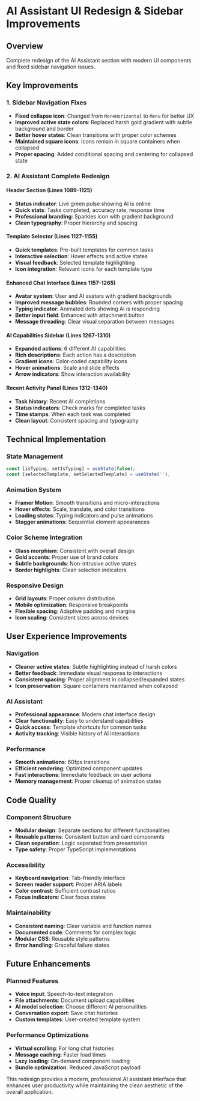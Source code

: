 # AI Assistant UI Redesign & Sidebar Improvements

## Overview
Complete redesign of the AI Assistant section with modern UI components and fixed sidebar navigation issues.

## Key Improvements

### 1. Sidebar Navigation Fixes
- **Fixed collapse icon**: Changed from `MoreHorizontal` to `Menu` for better UX
- **Improved active state colors**: Replaced harsh gold gradient with subtle background and border
- **Better hover states**: Clean transitions with proper color schemes
- **Maintained square icons**: Icons remain in square containers when collapsed
- **Proper spacing**: Added conditional spacing and centering for collapsed state

### 2. AI Assistant Complete Redesign

#### Header Section (Lines 1089-1125)
- **Status indicator**: Live green pulse showing AI is online
- **Quick stats**: Tasks completed, accuracy rate, response time
- **Professional branding**: Sparkles icon with gradient background
- **Clean typography**: Proper hierarchy and spacing

#### Template Selector (Lines 1127-1155)
- **Quick templates**: Pre-built templates for common tasks
- **Interactive selection**: Hover effects and active states
- **Visual feedback**: Selected template highlighting
- **Icon integration**: Relevant icons for each template type

#### Enhanced Chat Interface (Lines 1157-1265)
- **Avatar system**: User and AI avatars with gradient backgrounds
- **Improved message bubbles**: Rounded corners with proper spacing
- **Typing indicator**: Animated dots showing AI is responding
- **Better input field**: Enhanced with attachment button
- **Message threading**: Clear visual separation between messages

#### AI Capabilities Sidebar (Lines 1267-1310)
- **Expanded actions**: 6 different AI capabilities
- **Rich descriptions**: Each action has a description
- **Gradient icons**: Color-coded capability icons
- **Hover animations**: Scale and slide effects
- **Arrow indicators**: Show interaction availability

#### Recent Activity Panel (Lines 1312-1340)
- **Task history**: Recent AI completions
- **Status indicators**: Check marks for completed tasks
- **Time stamps**: When each task was completed
- **Clean layout**: Consistent spacing and typography

## Technical Implementation

### State Management
```typescript
const [isTyping, setIsTyping] = useState(false);
const [selectedTemplate, setSelectedTemplate] = useState('');
```

### Animation System
- **Framer Motion**: Smooth transitions and micro-interactions
- **Hover effects**: Scale, translate, and color transitions
- **Loading states**: Typing indicators and pulse animations
- **Stagger animations**: Sequential element appearances

### Color Scheme Integration
- **Glass morphism**: Consistent with overall design
- **Gold accents**: Proper use of brand colors
- **Subtle backgrounds**: Non-intrusive active states
- **Border highlights**: Clean selection indicators

### Responsive Design
- **Grid layouts**: Proper column distribution
- **Mobile optimization**: Responsive breakpoints
- **Flexible spacing**: Adaptive padding and margins
- **Icon scaling**: Consistent sizes across devices

## User Experience Improvements

### Navigation
- **Cleaner active states**: Subtle highlighting instead of harsh colors
- **Better feedback**: Immediate visual response to interactions
- **Consistent spacing**: Proper alignment in collapsed/expanded states
- **Icon preservation**: Square containers maintained when collapsed

### AI Assistant
- **Professional appearance**: Modern chat interface design
- **Clear functionality**: Easy to understand capabilities
- **Quick access**: Template shortcuts for common tasks
- **Activity tracking**: Visible history of AI interactions

### Performance
- **Smooth animations**: 60fps transitions
- **Efficient rendering**: Optimized component updates
- **Fast interactions**: Immediate feedback on user actions
- **Memory management**: Proper cleanup of animation states

## Code Quality

### Component Structure
- **Modular design**: Separate sections for different functionalities
- **Reusable patterns**: Consistent button and card components
- **Clean separation**: Logic separated from presentation
- **Type safety**: Proper TypeScript implementations

### Accessibility
- **Keyboard navigation**: Tab-friendly interface
- **Screen reader support**: Proper ARIA labels
- **Color contrast**: Sufficient contrast ratios
- **Focus indicators**: Clear focus states

### Maintainability
- **Consistent naming**: Clear variable and function names
- **Documented code**: Comments for complex logic
- **Modular CSS**: Reusable style patterns
- **Error handling**: Graceful failure states

## Future Enhancements

### Planned Features
- **Voice input**: Speech-to-text integration
- **File attachments**: Document upload capabilities
- **AI model selection**: Choose different AI personalities
- **Conversation export**: Save chat histories
- **Custom templates**: User-created template system

### Performance Optimizations
- **Virtual scrolling**: For long chat histories
- **Message caching**: Faster load times
- **Lazy loading**: On-demand component loading
- **Bundle optimization**: Reduced JavaScript payload

This redesign provides a modern, professional AI assistant interface that enhances user productivity while maintaining the clean aesthetic of the overall application. 